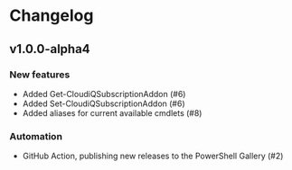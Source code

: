 # Changelog

## v1.0.0-alpha4

### New features
- Added Get-CloudiQSubscriptionAddon (#6)
- Added Set-CloudiQSubscriptionAddon (#6)
- Added aliases for current available cmdlets (#8)

### Automation
- GitHub Action, publishing new releases to the PowerShell Gallery (#2)
